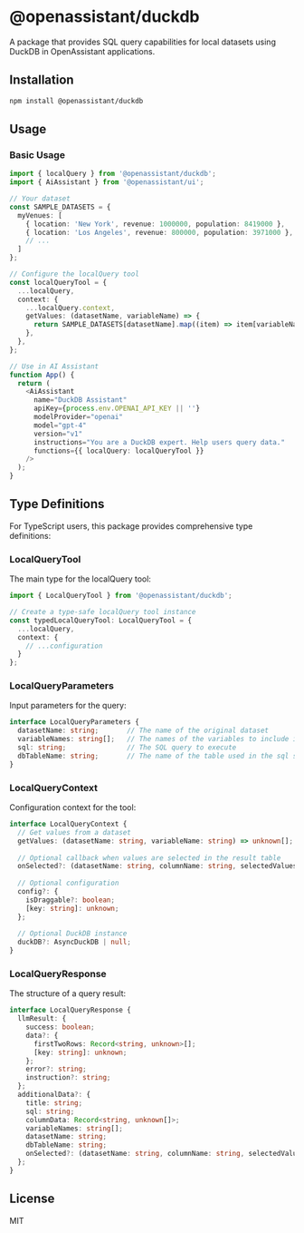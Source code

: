 # @openassistant/duckdb

A package that provides SQL query capabilities for local datasets using DuckDB in OpenAssistant applications.

## Installation

```bash
npm install @openassistant/duckdb
```

## Usage

### Basic Usage

```typescript
import { localQuery } from '@openassistant/duckdb';
import { AiAssistant } from '@openassistant/ui';

// Your dataset
const SAMPLE_DATASETS = {
  myVenues: [
    { location: 'New York', revenue: 1000000, population: 8419000 },
    { location: 'Los Angeles', revenue: 800000, population: 3971000 },
    // ...
  ]
};

// Configure the localQuery tool
const localQueryTool = {
  ...localQuery,
  context: {
    ...localQuery.context,
    getValues: (datasetName, variableName) => {
      return SAMPLE_DATASETS[datasetName].map((item) => item[variableName]);
    },
  },
};

// Use in AI Assistant
function App() {
  return (
    <AiAssistant
      name="DuckDB Assistant"
      apiKey={process.env.OPENAI_API_KEY || ''}
      modelProvider="openai"
      model="gpt-4"
      version="v1"
      instructions="You are a DuckDB expert. Help users query data."
      functions={{ localQuery: localQueryTool }}
    />
  );
}
```

## Type Definitions

For TypeScript users, this package provides comprehensive type definitions:

### LocalQueryTool

The main type for the localQuery tool:

```typescript
import { LocalQueryTool } from '@openassistant/duckdb';

// Create a type-safe localQuery tool instance
const typedLocalQueryTool: LocalQueryTool = {
  ...localQuery,
  context: {
    // ...configuration
  }
};
```

### LocalQueryParameters

Input parameters for the query:

```typescript
interface LocalQueryParameters {
  datasetName: string;       // The name of the original dataset
  variableNames: string[];   // The names of the variables to include in the query
  sql: string;               // The SQL query to execute
  dbTableName: string;       // The name of the table used in the sql string
}
```

### LocalQueryContext

Configuration context for the tool:

```typescript
interface LocalQueryContext {
  // Get values from a dataset
  getValues: (datasetName: string, variableName: string) => unknown[];
  
  // Optional callback when values are selected in the result table
  onSelected?: (datasetName: string, columnName: string, selectedValues: unknown[]) => void;
  
  // Optional configuration
  config?: {
    isDraggable?: boolean;
    [key: string]: unknown;
  };
  
  // Optional DuckDB instance
  duckDB?: AsyncDuckDB | null;
}
```

### LocalQueryResponse

The structure of a query result:

```typescript
interface LocalQueryResponse {
  llmResult: {
    success: boolean;
    data?: {
      firstTwoRows: Record<string, unknown>[];
      [key: string]: unknown;
    };
    error?: string;
    instruction?: string;
  };
  additionalData?: {
    title: string;
    sql: string;
    columnData: Record<string, unknown[]>;
    variableNames: string[];
    datasetName: string;
    dbTableName: string;
    onSelected?: (datasetName: string, columnName: string, selectedValues: unknown[]) => void;
  };
}
```

## License

MIT